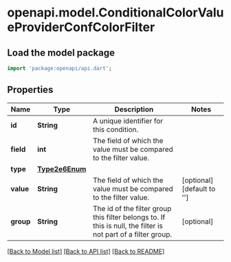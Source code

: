 # openapi.model.ConditionalColorValueProviderConfColorFilter

## Load the model package
```dart
import 'package:openapi/api.dart';
```

## Properties
Name | Type | Description | Notes
------------ | ------------- | ------------- | -------------
**id** | **String** | A unique identifier for this condition. | 
**field** | **int** | The field of which the value must be compared to the filter value. | 
**type** | [**Type2e6Enum**](Type2e6Enum.md) |  | 
**value** | **String** | The field of which the value must be compared to the filter value. | [optional] [default to '']
**group** | **String** | The id of the filter group this filter belongs to. If this is null, the filter is not part of a filter group. | [optional] 

[[Back to Model list]](../README.md#documentation-for-models) [[Back to API list]](../README.md#documentation-for-api-endpoints) [[Back to README]](../README.md)



